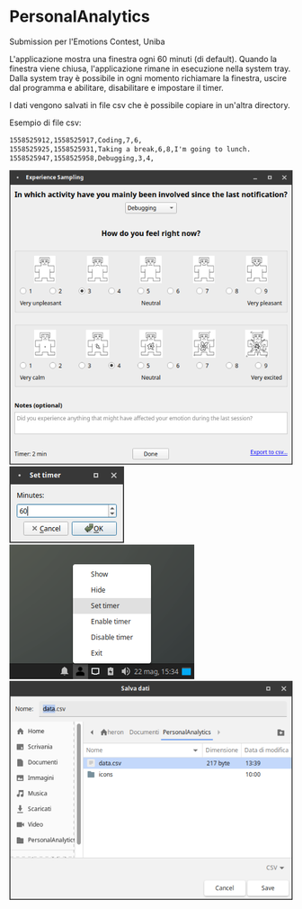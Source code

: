 # PersonalAnalytics
Submission per l'Emotions Contest, Uniba

L'applicazione mostra una finestra ogni 60 minuti (di default). Quando la finestra viene chiusa, l'applicazione rimane in esecuzione nella system tray. Dalla system tray è possibile in ogni momento richiamare la finestra, uscire dal programma e abilitare, disabilitare e impostare il timer.

I dati vengono salvati in file csv che è possibile copiare in un'altra directory.

Esempio di file csv:
```
1558525912,1558525917,Coding,7,6,
1558525925,1558525931,Taking a break,6,8,I'm going to lunch.
1558525947,1558525958,Debugging,3,4,
```

![Screenshot](screenshot_main.png)
![Screenshot](screenshot_timer.png)
![Screenshot](screenshot_tray.png)
![Screenshot](screenshot_save.png)

